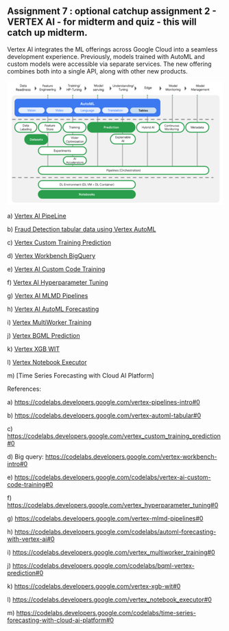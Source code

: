 Assignment 7 : optional catchup assignment 2 - VERTEX AI - for midterm and quiz - this will catch up midterm.
-
Vertex AI integrates the ML offerings across Google Cloud into a seamless development experience. Previously, models trained with AutoML and custom models were accessible via separate services. The new offering combines both into a single API, along with other new products. 

![alt text](https://github.com/raghavadevarajeurs/cmpe-297-advanced-deep-learning/blob/main/Assignment%207%20Vertex%20AI/Vertex%20AI.png)

a) [Vertex AI PipeLine](https://github.com/raghavadevarajeurs/cmpe-297-advanced-deep-learning/blob/main/Assignment%207%20Vertex%20AI/Vertex_AI_PipeLines.pdf)

b) [Fraud Detection tabular data using Vertex AutoML](https://github.com/raghavadevarajeurs/cmpe-297-advanced-deep-learning/blob/main/Assignment%207%20Vertex%20AI/Fraud_detection_AutoML.pdf) 

c) [Vertex Custom Training Prediction](https://github.com/raghavadevarajeurs/cmpe-297-advanced-deep-learning/blob/main/Assignment%207%20Vertex%20AI/Vertex_AI_Custom_Model.pdf)

d) [Vertex Workbench BigQuery](https://github.com/raghavadevarajeurs/cmpe-297-advanced-deep-learning/blob/main/Assignment%207%20Vertex%20AI/Vertex_AI_BigQuery.pdf)

e) [Vertex AI Custom Code Training](https://github.com/raghavadevarajeurs/cmpe-297-advanced-deep-learning/blob/main/Assignment%207%20Vertex%20AI/VertexAI_Custom_Code_Training.pdf)

f) [Vertex AI Hyperparameter Tuning](https://github.com/raghavadevarajeurs/cmpe-297-advanced-deep-learning/blob/main/Assignment%207%20Vertex%20AI/Vertex_AI_HyperParameter_Tuning.pdf)

g) [Vertex AI MLMD Pipelines](https://github.com/raghavadevarajeurs/cmpe-297-advanced-deep-learning/blob/main/Assignment%207%20Vertex%20AI/Vertex_ML_Metadata_with_Pipelines.pdf)

h) [Vertex AI AutoML Forecasting](https://github.com/raghavadevarajeurs/cmpe-297-advanced-deep-learning/blob/main/Assignment%207%20Vertex%20AI/Vertex_AI_AutoML_Forecasting_Model.pdf)

i) [Vertex MultiWorker Training](https://github.com/raghavadevarajeurs/cmpe-297-advanced-deep-learning/blob/main/Assignment%207%20Vertex%20AI/Vertex_AI_Multi-Worker_Training.pdf)

j) [Vertex BGML Prediction](https://github.com/raghavadevarajeurs/cmpe-297-advanced-deep-learning/blob/main/Assignment%207%20Vertex%20AI/Vertex_AI_BGML_Model_for_Prediction.pdf)

k) [Vertex XGB WIT](https://github.com/raghavadevarajeurs/cmpe-297-advanced-deep-learning/blob/main/Assignment%207%20Vertex%20AI/Vertex_AI_XGB_WIT.pdf)

l) [Vertex Notebook Executor](https://github.com/raghavadevarajeurs/cmpe-297-advanced-deep-learning/blob/main/Assignment%207%20Vertex%20AI/Vertex_Notebook_Executor.pdf)

m) [Time Series Forecasting with Cloud AI Platform]

References:

a) https://codelabs.developers.google.com/vertex-pipelines-intro#0 

b) https://codelabs.developers.google.com/vertex-automl-tabular#0 

c) https://codelabs.developers.google.com/vertex_custom_training_prediction#0 

d) Big query: https://codelabs.developers.google.com/vertex-workbench-intro#0

e) https://codelabs.developers.google.com/codelabs/vertex-ai-custom-code-training#0 

f) https://codelabs.developers.google.com/vertex_hyperparameter_tuning#0

g) https://codelabs.developers.google.com/vertex-mlmd-pipelines#0

h) https://codelabs.developers.google.com/codelabs/automl-forecasting-with-vertex-ai#0 

i) https://codelabs.developers.google.com/vertex_multiworker_training#0 

j) https://codelabs.developers.google.com/codelabs/bqml-vertex-prediction#0

k) https://codelabs.developers.google.com/vertex-xgb-wit#0 

l) https://codelabs.developers.google.com/vertex_notebook_executor#0 

m) https://codelabs.developers.google.com/codelabs/time-series-forecasting-with-cloud-ai-platform#0
